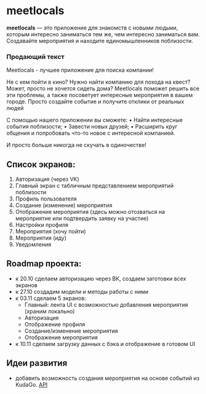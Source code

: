 # meetlocals

**meetlocals** — это приложение для знакомств с новыми людьми, которым интересно заниматься тем же, чем интересно заниматься вам. Создавайте мероприятия и находите единомышленников поблизости.

### Продающий текст
Meetlocals - лучшее приложение для поиска компании! 

Не с кем пойти в кино? Нужно найти компанию для похода на квест? Может, просто не хочется сидеть дома? Meetlocals поможет решить все эти проблемы, а также посоветует интересные мероприятия в вашем городе. Просто создайте событие и получите отклики от реальных людей

С помощью нашего приложении вы сможете:
 • Найти интересные события поблизости;
 • Завести новых друзей;
 • Расширить круг общения и попробовать что-то новое с интересной компанией.

И просто больше никогда не скучать в одиночестве!

## Список экранов:
1. Авторизация (через VK)
1. Главный экран с табличным представлением мероприятий поблизости
1. Профиль пользователя
1. Создание (изменение) мероприятия
1. Отображение мероприятия (здесь можно отозваться на мероприятие или подтвердить заявку на участие)
1. Настройки профиля
1. Мероприятия (хочу пойти)
1. Мероприятия (иду)
1. Уведомления

## Roadmap проекта:
- к 20.10 сделаем авторизацию через ВК, создаем заготовки всех экранов
- к 27.10 создадим модели и методы работы с ними
- к 03.11 сделаем 5 экранов:
  - Главный: лента UI с возможностью добавления мероприятия (храним локально)
  - Авторизация
  - Отображение профиля
  - Создание/изменение мероприятия
  - Отображение мероприятия
- к 10.11 сделаем загрузку данных с бэка и отображение в готовом UI

## Идеи развития
- добавить возможность создания мероприятия на основе событий из KudaGo. [API](https://docs.kudago.com/api/)
